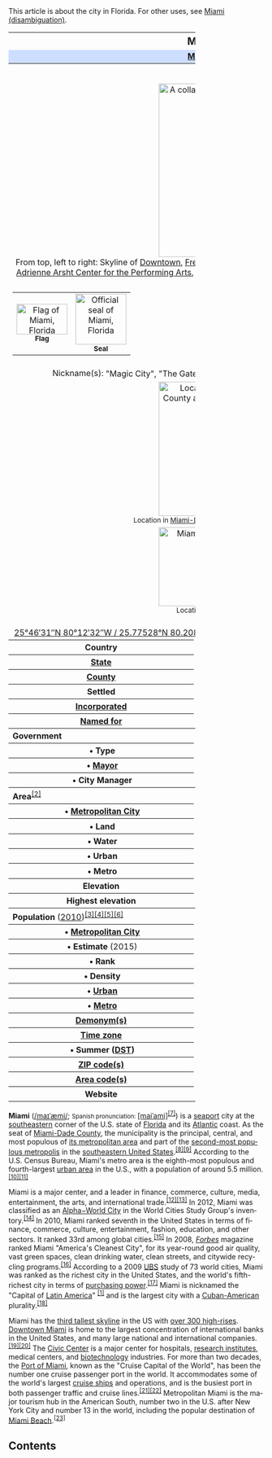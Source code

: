 <div id="mw-content-text" dir="ltr" class="mw-content-ltr" lang="en"><script>function mfTempOpenSection(id){var block=document.getElementById("mf-section-"+id);block.className+=" open-block";block.previousSibling.className+=" open-block";}</script><div role="note" class="hatnote">This article is about the city in Florida. For other uses, see <a href="/wiki/Miami_(disambiguation)" class="mw-disambig" title="Miami (disambiguation)">Miami (disambiguation)</a>.</div>
<table class="infobox geography vcard" style="width:22em;width:23em">
<tbody><tr>
<th colspan="2" style="text-align:center;font-size:125%;font-weight:bold;font-size:1.25em; white-space:nowrap"><span class="fn org">Miami, Florida</span></th>
</tr>
<tr>
<td colspan="2" style="text-align:center;background-color:#cddeff; font-weight:bold;"><span class="category"><a href="/wiki/Metropolitan_City" class="mw-redirect" title="Metropolitan City">Metropolitan City</a></span></td>
</tr>
<tr class="mergedtoprow">
<th colspan="2" style="text-align:center">City of Miami</th>
</tr>
<tr>
<td colspan="2" style="text-align:center;padding:0.7em 0.8em"><a href="/wiki/File:Miami_collage_20110330.jpg" class="image" title="From top, left to right: Skyline of Downtown, Freedom Tower, Villa Vizcaya, Miami Tower, Virginia Key Beach, Adrienne Arsht Center for the Performing Arts, American Airlines Arena, Port of Miami, the Moon over Miami"><img alt="A collage of images of Miami." src="//upload.wikimedia.org/wikipedia/commons/thumb/a/ad/Miami_collage_20110330.jpg/250px-Miami_collage_20110330.jpg" srcset="//upload.wikimedia.org/wikipedia/commons/thumb/a/ad/Miami_collage_20110330.jpg/375px-Miami_collage_20110330.jpg 1.5x, //upload.wikimedia.org/wikipedia/commons/thumb/a/ad/Miami_collage_20110330.jpg/500px-Miami_collage_20110330.jpg 2x" data-file-width="1230" data-file-height="1680" width="250" height="341"></a>
<div>From top, left to right: Skyline of <a href="/wiki/Downtown_Miami" class="mw-redirect" title="Downtown Miami">Downtown</a>, <a href="/wiki/Freedom_Tower_(Miami)" title="Freedom Tower (Miami)">Freedom Tower</a>, <a href="/wiki/Villa_Vizcaya" title="Villa Vizcaya">Villa Vizcaya</a>, <a href="/wiki/Miami_Tower" title="Miami Tower">Miami Tower</a>, <a href="/wiki/Virginia_Key" title="Virginia Key">Virginia Key Beach</a>, <a href="/wiki/Adrienne_Arsht_Center_for_the_Performing_Arts" title="Adrienne Arsht Center for the Performing Arts">Adrienne Arsht Center for the Performing Arts</a>, <a href="/wiki/American_Airlines_Arena" title="American Airlines Arena">American Airlines Arena</a>, <a href="/wiki/Port_of_Miami" title="Port of Miami">Port of Miami</a>, the Moon over Miami</div>
</td>
</tr>
<tr class="mergedtoprow">
<td colspan="2" class="maptable" style="text-align:center">
<table style="width:100%; background:none;">
<tbody><tr>
<td style="vertical-align:middle; text-align:center;"><a href="/wiki/File:Flag_of_Miami,_Florida.svg" class="image" title="Flag of Miami, Florida"><img alt="Flag of Miami, Florida" src="//upload.wikimedia.org/wikipedia/commons/thumb/e/ea/Flag_of_Miami%2C_Florida.svg/100px-Flag_of_Miami%2C_Florida.svg.png" class="thumbborder" srcset="//upload.wikimedia.org/wikipedia/commons/thumb/e/ea/Flag_of_Miami%2C_Florida.svg/150px-Flag_of_Miami%2C_Florida.svg.png 1.5x, //upload.wikimedia.org/wikipedia/commons/thumb/e/ea/Flag_of_Miami%2C_Florida.svg/200px-Flag_of_Miami%2C_Florida.svg.png 2x" data-file-width="1280" data-file-height="772" width="100" height="60"></a><br>
<small><b>Flag</b></small></td>
<td style="vertical-align:middle; text-align:center;"><a href="/wiki/File:Seal_of_Miami,_Florida.svg" class="image" title="Official seal of Miami, Florida"><img alt="Official seal of Miami, Florida" src="//upload.wikimedia.org/wikipedia/commons/thumb/0/0c/Seal_of_Miami%2C_Florida.svg/100px-Seal_of_Miami%2C_Florida.svg.png" srcset="//upload.wikimedia.org/wikipedia/commons/thumb/0/0c/Seal_of_Miami%2C_Florida.svg/150px-Seal_of_Miami%2C_Florida.svg.png 1.5x, //upload.wikimedia.org/wikipedia/commons/thumb/0/0c/Seal_of_Miami%2C_Florida.svg/200px-Seal_of_Miami%2C_Florida.svg.png 2x" data-file-width="140" data-file-height="140" width="100" height="100"></a><br>
<small><b>Seal</b></small></td>
</tr>
</tbody></table>
</td>
</tr>
<tr class="mergedtoprow">
<td colspan="2" style="text-align:center">Nickname(s): <span class="nickname">"Magic City", "The Gateway to the Americas", "Capital of Latin America"<sup id="cite_ref-time.com_1-0" class="reference"><a href="#cite_note-time.com-1">[1]</a></sup></span></td>
</tr>
<tr class="mergedtoprow">
<td colspan="2" style="text-align:center"><a href="/wiki/File:Miami-Dade_County_Florida_Incorporated_and_Unincorporated_areas_Miami_Highlighted.svg" class="image" title="Location in Miami-Dade County and the state of Florida"><img alt="Location in Miami-Dade County and the state of Florida" src="//upload.wikimedia.org/wikipedia/commons/thumb/5/5c/Miami-Dade_County_Florida_Incorporated_and_Unincorporated_areas_Miami_Highlighted.svg/250px-Miami-Dade_County_Florida_Incorporated_and_Unincorporated_areas_Miami_Highlighted.svg.png" srcset="//upload.wikimedia.org/wikipedia/commons/thumb/5/5c/Miami-Dade_County_Florida_Incorporated_and_Unincorporated_areas_Miami_Highlighted.svg/375px-Miami-Dade_County_Florida_Incorporated_and_Unincorporated_areas_Miami_Highlighted.svg.png 1.5x, //upload.wikimedia.org/wikipedia/commons/thumb/5/5c/Miami-Dade_County_Florida_Incorporated_and_Unincorporated_areas_Miami_Highlighted.svg/500px-Miami-Dade_County_Florida_Incorporated_and_Unincorporated_areas_Miami_Highlighted.svg.png 2x" data-file-width="900" data-file-height="950" width="250" height="264"></a><br>
<small>Location in <a href="/wiki/Miami-Dade_County,_Florida" title="Miami-Dade County, Florida">Miami-Dade County</a> and the state of <a href="/wiki/Florida" title="Florida">Florida</a></small></td>
</tr>
<tr class="mergedtoprow">
<td colspan="2" style="text-align:center">
<div class="center">
<div style="width:250px;float:none;clear:both;margin-left:auto;margin-right:auto">
<div style="width:250px;padding:0">
<div style="position:relative;width:250px"><a href="/wiki/File:Usa_edcp_location_map.svg" class="image" title="Miami is located in the US"><img alt="Miami is located in the US" src="//upload.wikimedia.org/wikipedia/commons/thumb/2/20/Usa_edcp_location_map.svg/250px-Usa_edcp_location_map.svg.png" srcset="//upload.wikimedia.org/wikipedia/commons/thumb/2/20/Usa_edcp_location_map.svg/375px-Usa_edcp_location_map.svg.png 1.5x, //upload.wikimedia.org/wikipedia/commons/thumb/2/20/Usa_edcp_location_map.svg/500px-Usa_edcp_location_map.svg.png 2x" data-file-width="1181" data-file-height="731" width="250" height="155"></a>
<div style="position:absolute;top:90.325%;left:81.079%">
<div style="position:absolute;left:-3px;top:-3px;line-height:0"><img alt="Miami" src="//upload.wikimedia.org/wikipedia/en/thumb/0/0c/Red_pog.svg/6px-Red_pog.svg.png" title="Miami" srcset="//upload.wikimedia.org/wikipedia/en/thumb/0/0c/Red_pog.svg/9px-Red_pog.svg.png 1.5x, //upload.wikimedia.org/wikipedia/en/thumb/0/0c/Red_pog.svg/12px-Red_pog.svg.png 2x" data-file-width="64" data-file-height="64" width="6" height="6"></div>
<div style="font-size:90%;line-height:110%;position:absolute;width:6em;top:-0.75em;right:4px;text-align:right"><span style="padding:1px;float:right">Miami</span></div>
</div>
</div>
</div>
</div>
</div>
<small>Location in the <a href="/wiki/United_States" title="United States">United States</a></small></td>
</tr>
<tr class="mergedbottomrow">
<td colspan="2" style="text-align:center">Coordinates: <span style="white-space:nowrap"><span class="plainlinks nourlexpansion"><span style="white-space: nowrap;"><img src="//upload.wikimedia.org/wikipedia/commons/thumb/5/55/WMA_button2b.png/17px-WMA_button2b.png" class="wmamapbutton noprint" title="Show location on an interactive map" alt="" style="padding: 0px 3px 0px 0px; cursor: pointer;"><a class="external text" href="//tools.wmflabs.org/geohack/geohack.php?pagename=Miami&amp;params=25_46_31_N_80_12_32_W_type:city(399457)_region:US-FL" style="white-space: nowrap;"><span class="geo-default"><span class="geo-dms" title="Maps, aerial photos, and other data for this location"><span class="latitude">25°46′31″N</span> <span class="longitude">80°12′32″W</span></span></span><span class="geo-multi-punct">﻿ / ﻿</span><span class="geo-nondefault"><span class="geo-dec" title="Maps, aerial photos, and other data for this location">25.77528°N 80.20889°W</span><span style="display:none">﻿ / <span class="geo">25.77528; -80.20889</span></span></span></a></span></span><span style="font-size: small;"><span id="coordinates"><a href="/wiki/Geographic_coordinate_system" title="Geographic coordinate system">Coordinates</a>: <span class="plainlinks nourlexpansion"><span style="white-space: nowrap;"><img src="//upload.wikimedia.org/wikipedia/commons/thumb/5/55/WMA_button2b.png/17px-WMA_button2b.png" class="wmamapbutton noprint" title="Show location on an interactive map" alt="" style="padding: 0px 3px 0px 0px; cursor: pointer;"><a class="external text" href="//tools.wmflabs.org/geohack/geohack.php?pagename=Miami&amp;params=25_46_31_N_80_12_32_W_type:city(399457)_region:US-FL" style="white-space: nowrap;"><span class="geo-default"><span class="geo-dms" title="Maps, aerial photos, and other data for this location"><span class="latitude">25°46′31″N</span> <span class="longitude">80°12′32″W</span></span></span><span class="geo-multi-punct">﻿ / ﻿</span><span class="geo-nondefault"><span class="geo-dec" title="Maps, aerial photos, and other data for this location">25.77528°N 80.20889°W</span><span style="display:none">﻿ / <span class="geo">25.77528; -80.20889</span></span></span></a></span></span></span></span></span></td>
</tr>
<tr class="mergedtoprow">
<th scope="row">Country</th>
<td>United States</td>
</tr>
<tr class="mergedrow">
<th scope="row"><a href="/wiki/U.S._state" title="U.S. state">State</a></th>
<td>Florida</td>
</tr>
<tr class="mergedrow">
<th scope="row"><a href="/wiki/County_(United_States)" title="County (United States)">County</a></th>
<td><a href="/wiki/Miami-Dade_County,_Florida" title="Miami-Dade County, Florida">Miami-Dade</a></td>
</tr>
<tr class="mergedtoprow">
<th scope="row">Settled</th>
<td>1825</td>
</tr>
<tr class="mergedrow">
<th scope="row"><a href="/wiki/Municipal_corporation" title="Municipal corporation">Incorporated</a></th>
<td>July 28, 1896</td>
</tr>
<tr class="mergedrow">
<th scope="row"><a href="/wiki/Namesake" title="Namesake">Named for</a></th>
<td><a href="/wiki/Mayaimi" title="Mayaimi">Mayaimi</a></td>
</tr>
<tr class="mergedtoprow">
<th colspan="2" style="text-align:center;text-align:left">Government</th>
</tr>
<tr class="mergedrow">
<th scope="row">&nbsp;•&nbsp;Type</th>
<td><a href="/wiki/Mayor%E2%80%93council_government" title="Mayor–council government">Mayor–commission</a></td>
</tr>
<tr class="mergedrow">
<th scope="row">&nbsp;•&nbsp;<a href="/wiki/Mayor" title="Mayor">Mayor</a></th>
<td><a href="/wiki/Tom%C3%A1s_Regalado_(American_politician)" class="mw-redirect" title="Tomás Regalado (American politician)">Tomás Regalado</a> (<a href="/wiki/Republican_Party_(United_States)" title="Republican Party (United States)">R</a>)</td>
</tr>
<tr class="mergedrow">
<th scope="row">&nbsp;•&nbsp;City Manager</th>
<td>Daniel J. Alfonso</td>
</tr>
<tr class="mergedtoprow">
<th colspan="2" style="text-align:center;text-align:left">Area<span style="font-weight:normal"><sup id="cite_ref-GR1_2-0" class="reference"><a href="#cite_note-GR1-2">[2]</a></sup></span></th>
</tr>
<tr class="mergedrow">
<th scope="row">&nbsp;•&nbsp;<a href="/wiki/Metropolitan_City" class="mw-redirect" title="Metropolitan City">Metropolitan City</a></th>
<td>55.27&nbsp;sq&nbsp;mi (143.1&nbsp;km<sup>2</sup>)</td>
</tr>
<tr class="mergedrow">
<th scope="row">&nbsp;•&nbsp;Land</th>
<td>35.68&nbsp;sq&nbsp;mi (92.4&nbsp;km<sup>2</sup>)</td>
</tr>
<tr class="mergedrow">
<th scope="row">&nbsp;•&nbsp;Water</th>
<td>19.59&nbsp;sq&nbsp;mi (50.7&nbsp;km<sup>2</sup>)</td>
</tr>
<tr class="mergedrow">
<th scope="row">&nbsp;•&nbsp;Urban</th>
<td>1,116.1&nbsp;sq&nbsp;mi (2,891&nbsp;km<sup>2</sup>)</td>
</tr>
<tr class="mergedrow">
<th scope="row">&nbsp;•&nbsp;Metro</th>
<td>6,137&nbsp;sq&nbsp;mi (15,890&nbsp;km<sup>2</sup>)</td>
</tr>
<tr class="mergedtoprow">
<th scope="row">Elevation</th>
<td>6&nbsp;ft (2&nbsp;m)</td>
</tr>
<tr class="mergedtoprow">
<th scope="row">Highest&nbsp;elevation</th>
<td>42&nbsp;ft (13&nbsp;m)</td>
</tr>
<tr class="mergedtoprow">
<th colspan="2" style="text-align:center;text-align:left">Population <span style="font-weight:normal">(<a href="/wiki/2010_United_States_Census" title="2010 United States Census">2010</a>)<sup id="cite_ref-censuspop_3-0" class="reference"><a href="#cite_note-censuspop-3">[3]</a></sup><sup id="cite_ref-American_Community_Survey_4-0" class="reference"><a href="#cite_note-American_Community_Survey-4">[4]</a></sup><sup id="cite_ref-5" class="reference"><a href="#cite_note-5">[5]</a></sup><sup id="cite_ref-6" class="reference"><a href="#cite_note-6">[6]</a></sup></span></th>
</tr>
<tr class="mergedrow">
<th scope="row">&nbsp;•&nbsp;<a href="/wiki/Metropolitan_City" class="mw-redirect" title="Metropolitan City">Metropolitan City</a></th>
<td>399,457</td>
</tr>
<tr class="mergedrow">
<th scope="row">&nbsp;•&nbsp;Estimate&nbsp;<span style="font-weight:normal">(2015)</span></th>
<td>441,003</td>
</tr>
<tr class="mergedrow">
<th scope="row">&nbsp;•&nbsp;Rank</th>
<td><a href="/wiki/List_of_United_States_cities_by_population" title="List of United States cities by population">44th, U.S.</a></td>
</tr>
<tr class="mergedrow">
<th scope="row">&nbsp;•&nbsp;Density</th>
<td>11,135.9/sq&nbsp;mi (4,299.6/km<sup>2</sup>)</td>
</tr>
<tr class="mergedrow">
<th scope="row">&nbsp;•&nbsp;<a href="/wiki/Urban_area" title="Urban area">Urban</a></th>
<td>5,502,379 (<a href="/wiki/List_of_United_States_urban_areas" title="List of United States urban areas">4th, U.S.</a>)</td>
</tr>
<tr class="mergedrow">
<th scope="row">&nbsp;•&nbsp;<a href="/wiki/Metropolitan_area" title="Metropolitan area">Metro</a></th>
<td>5,564,635 (<a href="/wiki/Table_of_United_States_Metropolitan_Statistical_Areas" class="mw-redirect" title="Table of United States Metropolitan Statistical Areas">8th, U.S.</a>)</td>
</tr>
<tr class="mergedtoprow">
<th scope="row"><a href="/wiki/Demonym" title="Demonym">Demonym(s)</a></th>
<td>Miamian</td>
</tr>
<tr class="mergedtoprow">
<th scope="row"><a href="/wiki/Time_zone" title="Time zone">Time zone</a></th>
<td><a href="/wiki/Eastern_Time_Zone" title="Eastern Time Zone">Eastern (EST)</a> (<a href="/wiki/UTC-5" class="mw-redirect" title="UTC-5">UTC-5</a>)</td>
</tr>
<tr class="mergedrow">
<th scope="row"><span style="white-space:nowrap">&nbsp;•&nbsp;Summer (<a href="/wiki/Daylight_saving_time" title="Daylight saving time">DST</a>)</span></th>
<td><a href="/wiki/Eastern_Time_Zone" title="Eastern Time Zone">EDT</a> (<a href="/wiki/UTC-4" class="mw-redirect" title="UTC-4">UTC-4</a>)</td>
</tr>
<tr class="mergedtoprow">
<th scope="row"><a href="/wiki/ZIP_code" class="mw-redirect" title="ZIP code">ZIP code(s)</a></th>
<td class="adr"><span class="postal-code">33010–33299</span></td>
</tr>
<tr class="mergedrow">
<th scope="row"><a href="/wiki/Telephone_numbering_plan" title="Telephone numbering plan">Area code(s)</a></th>
<td><a href="/wiki/Area_code_305" class="mw-redirect" title="Area code 305">305</a>, <a href="/wiki/Area_code_786" class="mw-redirect" title="Area code 786">786</a></td>
</tr>
<tr class="mergedtoprow">
<th scope="row">Website</th>
<td><span class="url"><a rel="nofollow" class="external text" href="http://miamigov.com">miamigov<wbr>.com</a></span></td>
</tr>
</tbody></table>
<p><b>Miami</b> (<span class="nowrap"><span class="IPA nopopups"><a href="/wiki/Help:IPA_for_English" title="Help:IPA for English">/<span style="border-bottom:1px dotted"><span title="'m' in 'my'">m</span><span title="/aɪ/ long 'i' in 'tide'">aɪ</span><span title="/ˈ/ primary stress follows">ˈ</span><span title="/æ/ short 'a' in 'bad'">æ</span><span title="'m' in 'my'">m</span><span title="/i/ 'y' in 'happy'">i</span></span>/</a></span></span>; <small>Spanish pronunciation:&nbsp;</small><span title="Representation in the International Phonetic Alphabet (IPA)" class="IPA"><a href="/wiki/Help:IPA_for_Spanish" title="Help:IPA for Spanish">[maiˈami]</a></span><sup id="cite_ref-7" class="reference"><a href="#cite_note-7">[7]</a></sup>) is a <a href="/wiki/Seaport" class="mw-redirect" title="Seaport">seaport</a> city at the <a href="/wiki/South_Florida" title="South Florida">southeastern</a> corner of the U.S. state of <a href="/wiki/Florida" title="Florida">Florida</a> and its <a href="/wiki/Atlantic_Ocean" title="Atlantic Ocean">Atlantic</a> coast. As the seat of <a href="/wiki/Miami-Dade_County,_Florida" title="Miami-Dade County, Florida">Miami-Dade County</a>, the municipality is the principal, central, and most populous of <a href="/wiki/Miami_metropolitan_area" title="Miami metropolitan area">its metropolitan area</a> and part of the <a href="/wiki/Southeastern_United_States#Largest_metropolitan_areas" title="Southeastern United States">second-most populous metropolis</a> in the <a href="/wiki/Southeastern_United_States" title="Southeastern United States">southeastern United States</a>.<sup id="cite_ref-8" class="reference"><a href="#cite_note-8">[8]</a></sup><sup id="cite_ref-9" class="reference"><a href="#cite_note-9">[9]</a></sup> According to the U.S. Census Bureau, Miami's metro area is the eighth-most populous and fourth-largest <a href="/wiki/List_of_United_States_urban_areas" title="List of United States urban areas">urban area</a> in the U.S., with a population of around 5.5 million.<sup id="cite_ref-PopEstCBSA_10-0" class="reference"><a href="#cite_note-PopEstCBSA-10">[10]</a></sup><sup id="cite_ref-11" class="reference"><a href="#cite_note-11">[11]</a></sup></p>
<p>Miami is a major center, and a leader in finance, commerce, culture, media, entertainment, the arts, and international trade.<sup id="cite_ref-GAWC_12-0" class="reference"><a href="#cite_note-GAWC-12">[12]</a></sup><sup id="cite_ref-13" class="reference"><a href="#cite_note-13">[13]</a></sup> In 2012, Miami was classified as an <a href="/wiki/Global_city" title="Global city">Alpha−World City</a> in the World Cities Study Group's inventory.<sup id="cite_ref-14" class="reference"><a href="#cite_note-14">[14]</a></sup> In 2010, Miami ranked seventh in the United States in terms of finance, commerce, culture, entertainment, fashion, education, and other sectors. It ranked 33rd among global cities.<sup id="cite_ref-15" class="reference"><a href="#cite_note-15">[15]</a></sup> In 2008, <i><a href="/wiki/Forbes" title="Forbes">Forbes</a></i> magazine ranked Miami "America's Cleanest City", for its year-round good air quality, vast green spaces, clean drinking water, clean streets, and citywide recycling programs.<sup id="cite_ref-Van_Riper_16-0" class="reference"><a href="#cite_note-Van_Riper-16">[16]</a></sup> According to a 2009 <a href="/wiki/UBS_AG" class="mw-redirect" title="UBS AG">UBS</a> study of 73 world cities, Miami was ranked as the richest city in the United States, and the world's fifth-richest city in terms of <a href="/wiki/Purchasing_power" title="Purchasing power">purchasing power</a>.<sup id="cite_ref-City_Mayors_17-0" class="reference"><a href="#cite_note-City_Mayors-17">[17]</a></sup> Miami is nicknamed the "Capital of <a href="/wiki/Latin_America" title="Latin America">Latin America</a>" <sup id="cite_ref-time.com_1-1" class="reference"><a href="#cite_note-time.com-1">[1]</a></sup> and is the largest city with a <a href="/wiki/Cuban-American" class="mw-redirect" title="Cuban-American">Cuban-American</a> plurality.<sup id="cite_ref-autogenerated1_18-0" class="reference"><a href="#cite_note-autogenerated1-18">[18]</a></sup></p>
<p>Miami has the <a href="/wiki/List_of_tallest_buildings_in_the_United_States" title="List of tallest buildings in the United States">third tallest skyline</a> in the US with <a href="/wiki/List_of_tallest_buildings_in_Miami" title="List of tallest buildings in Miami">over 300 high-rises</a>. <a href="/wiki/Downtown_Miami" class="mw-redirect" title="Downtown Miami">Downtown Miami</a> is home to the largest concentration of international banks in the United States, and many large national and international companies.<sup id="cite_ref-19" class="reference"><a href="#cite_note-19">[19]</a></sup><sup id="cite_ref-20" class="reference"><a href="#cite_note-20">[20]</a></sup> The <a href="/wiki/Civic_Center_(Miami)" class="mw-redirect" title="Civic Center (Miami)">Civic Center</a> is a major center for hospitals, <a href="/wiki/Research_institute" title="Research institute">research institutes</a>, medical centers, and <a href="/wiki/Biotechnology" title="Biotechnology">biotechnology</a> industries. For more than two decades, the <a href="/wiki/Port_of_Miami" title="Port of Miami">Port of Miami</a>, known as the "Cruise Capital of the World", has been the number one cruise passenger port in the world. It accommodates some of the world's largest <a href="/wiki/Cruise_ship" title="Cruise ship">cruise ships</a> and operations, and is the busiest port in both passenger traffic and cruise lines.<sup id="cite_ref-21" class="reference"><a href="#cite_note-21">[21]</a></sup><sup id="cite_ref-Port_of_Miami_22-0" class="reference"><a href="#cite_note-Port_of_Miami-22">[22]</a></sup> Metropolitan Miami is the major tourism hub in the American South, number two in the U.S. after New York City and number 13 in the world, including the popular destination of <a href="/wiki/Miami_Beach,_Florida" title="Miami Beach, Florida">Miami Beach</a>.<sup id="cite_ref-23" class="reference"><a href="#cite_note-23">[23]</a></sup></p>
<p></p>
<div id="toc" class="toc">
<div id="toctitle">
<h2>Contents</h2>
